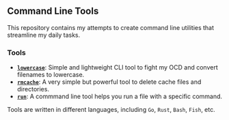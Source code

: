 ## Command Line Tools

This repository contains my attempts to create command line utilities that streamline my daily tasks.

### Tools

- [**`lowercase`**](./lowercase): Simple and lightweight CLI tool to fight my OCD and convert filenames to lowercase.
- [**`rmcache`**](./rmcache): A very simple but powerful tool to delete cache files and directories.
- [**`run`**](./run): A commmand line tool helps you run a file with a specific command.


Tools are written in different languages, including `Go`, `Rust`, `Bash`, `Fish`, etc.
